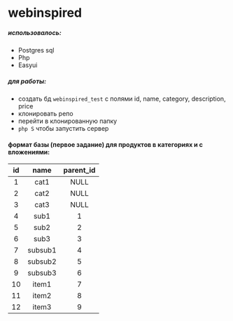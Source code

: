 # webinspired
##### *использовалось:*
- Postgres sql
- Php
- Easyui

##### *для работы:*
- создать бд `webinspired_test` c полями id, name, category, description, price
- клонировать репо
- перейти в клонированную папку
- `php S` чтобы запустить сервер

#### формат базы (первое задание) для продуктов в категориях и с вложениями:


id| name |parent_id
:---:|:---:|:---:
1 | cat1 |NULL
2|cat2|NULL
3|cat3|NULL
4|sub1|1
5|sub2|2
6|sub3|3
7|subsub1|4
8|subsub2|5
9|subsub3|6
10|item1|7
11|item2|8
12|item3|9

